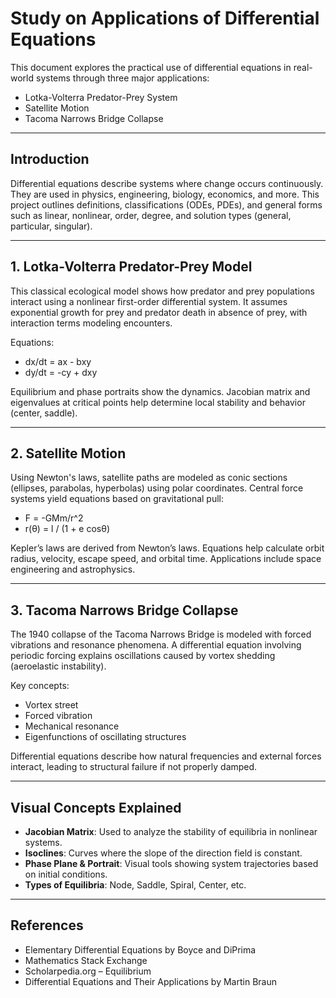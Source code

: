 # Study on Applications of Differential Equations

This document explores the practical use of differential equations in real-world systems through three major applications:
- Lotka-Volterra Predator-Prey System
- Satellite Motion
- Tacoma Narrows Bridge Collapse

---

## Introduction

Differential equations describe systems where change occurs continuously. They are used in physics, engineering, biology, economics, and more. This project outlines definitions, classifications (ODEs, PDEs), and general forms such as linear, nonlinear, order, degree, and solution types (general, particular, singular).

---

## 1. Lotka-Volterra Predator-Prey Model

This classical ecological model shows how predator and prey populations interact using a nonlinear first-order differential system. It assumes exponential growth for prey and predator death in absence of prey, with interaction terms modeling encounters.

Equations:
- dx/dt = ax - bxy
- dy/dt = -cy + dxy

Equilibrium and phase portraits show the dynamics. Jacobian matrix and eigenvalues at critical points help determine local stability and behavior (center, saddle).

---

## 2. Satellite Motion

Using Newton's laws, satellite paths are modeled as conic sections (ellipses, parabolas, hyperbolas) using polar coordinates. Central force systems yield equations based on gravitational pull:

- F = -GMm/r^2
- r(θ) = l / (1 + e cosθ)

Kepler’s laws are derived from Newton’s laws. Equations help calculate orbit radius, velocity, escape speed, and orbital time. Applications include space engineering and astrophysics.

---

## 3. Tacoma Narrows Bridge Collapse

The 1940 collapse of the Tacoma Narrows Bridge is modeled with forced vibrations and resonance phenomena. A differential equation involving periodic forcing explains oscillations caused by vortex shedding (aeroelastic instability).

Key concepts:
- Vortex street
- Forced vibration
- Mechanical resonance
- Eigenfunctions of oscillating structures

Differential equations describe how natural frequencies and external forces interact, leading to structural failure if not properly damped.

---

## Visual Concepts Explained

- **Jacobian Matrix**: Used to analyze the stability of equilibria in nonlinear systems.
- **Isoclines**: Curves where the slope of the direction field is constant.
- **Phase Plane & Portrait**: Visual tools showing system trajectories based on initial conditions.
- **Types of Equilibria**: Node, Saddle, Spiral, Center, etc.

---

## References

- Elementary Differential Equations by Boyce and DiPrima
- Mathematics Stack Exchange
- Scholarpedia.org – Equilibrium
- Differential Equations and Their Applications by Martin Braun